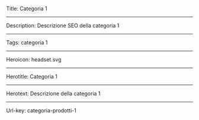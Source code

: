 Title: Categoria 1

----

Description: Descrizione SEO della categoria 1

----

Tags: categoria 1

----

Heroicon: headset.svg

----

Herotitle: Categoria 1

----

Herotext: Descrizione della categoria 1

----

Url-key: categoria-prodotti-1